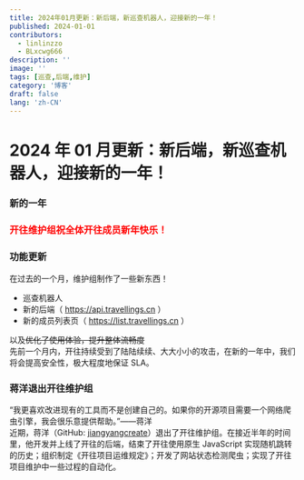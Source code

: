 ```yaml
---
title: 2024年01月更新：新后端，新巡查机器人，迎接新的一年！
published: 2024-01-01
contributors:
  - linlinzzo
  - BLxcwg666
description: ''
image: ''
tags: [巡查,后端,维护]
category: '博客'
draft: false 
lang: 'zh-CN'
---
```


# 2024 年 01 月更新：新后端，新巡查机器人，迎接新的一年！

### 新的一年

<h3><font color="red">开往维护组祝全体开往成员新年快乐！</font></h3>

### 功能更新

在过去的一个月，维护组制作了一些新东西！

- 巡查机器人
- 新的后端（ https://api.travellings.cn ）
- 新的成员列表页（ https://list.travellings.cn ）

以及~~优化了使用体验，提升整体流畅度~~  
先前一个月内，开往持续受到了陆陆续续、大大小小的攻击，在新的一年中，我们将会提高安全性，极大程度地保证 SLA。

### 蒋洋退出开往维护组

“我更喜欢改进现有的工具而不是创建自己的。如果你的开源项目需要一个网络爬虫引擎，我会很乐意提供帮助。”——蒋洋  
近期，蒋洋（GitHub: [jiangyangcreate](https://github.com/jiangyangcreate)）退出了开往维护组。在接近半年的时间里，他开发并上线了开往的后端，结束了开往使用原生 JavaScript 实现随机跳转的历史；组织制定《开往项目运维规定》；开发了网站状态检测爬虫；实现了开往项目维护中一些过程的自动化。
